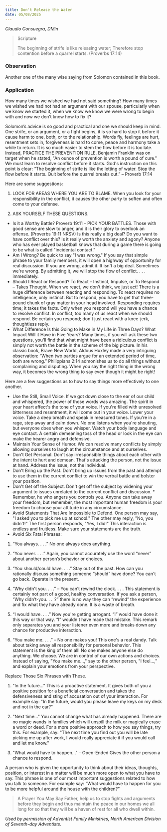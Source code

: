```yaml
---
title: Don't Release the Water
date: 05/08/2025
---
```


_Claudio Consuegra, DMin_

> <p>Scripture</p>
> The beginning of strife is like releasing water; Therefore stop contention before a quarrel starts. (Proverbs 17:14)

### Observation

Another one of the many wise saying from Solomon contained in this book.

### Application

How many times we wished we had not said something? How many times we wished we had not had an argument with our spouse, particularly when we know we started it, when we know we know we were wrong to begin with and now we don’t know how to fix it?

Solomon’s advice is so good and practical and one we should keep in mind. One strife, or an argument, or a fight begins, it is so hard to stop it before it cause harm to one, both, or to the relationship. Words fly, feelings are hurt, resentment sets in, forgiveness is hard to come, peace and harmony take a while to return. It is so much easier to stem the flow before it is too late. Instead, PRACTICE THE PREVENTION RULE. Benjamin Franklin was on target when he stated, "An ounce of prevention is worth a pound of cure." We must learn to resolve conflict before it starts. God's instruction on this point is clear: “The beginning of strife is like the letting of water. Stop the flow before it starts. Quit before the quarrel breaks out.” – Proverb 17:14

Here are some suggestions:

1. LOOK FOR AREAS WHERE YOU ARE TO BLAME. When you look for your responsibility in the conflict, it causes the other party to soften and often come to your defense. 

2. ASK YOURSELF THESE QUESTIONS.

- Is it a Worthy Battle? Proverb 19:11 – PICK YOUR BATTLES. Those with good sense are slow to anger, and it is their glory to overlook an offense. (Proverbs 19:11 NRSV) Is this really a big deal? Do you want to have conflict over this? Is it really worth the anxiety and agony? Anyone who has ever played basketball knows that during a game there is going to be what is called "incidental contact."
- Am I Wrong? Be quick to say "I was wrong." If you say that simple phrase to your family members, it will open a highway of opportunity for real discussion. If you are wrong, admit it. It isn't a big deal. Sometimes we're wrong. By admitting it, we will stop the flow of conflict. . . . immediately. 
- Should I React or Respond? To React – Instinct, Impulse, or To Respond – Takes Thought. When we react, we don't think, we just act! There is a huge difference between reacting and responding. To react requires no intelligence, only instinct. But to respond, you have to get that three-pound chunk of gray matter in your head involved. Responding requires time; it takes the facts. Only when you respond will you have a chance to resolve conflict. In conflict, too many of us react when we should respond. Be certain you respond; don't just react with a knee-jerk, thoughtless reply.
- What Difference Is this Going to Make in My Life in Three Days? What Impact Will it Have in Five Years? Many times, if you will ask these two questions, you'll find that what might have been a ridiculous conflict is simply not worth the battle in the scheme of the big picture. In his classic book, Brave New World, Aldous Huxley made a very intriguing observation: “When two parties argue for an extended period of time, both are wrong.” Philippians 2:14 admonishes us to do all things without complaining and disputing. When you say the right thing in the wrong way, it becomes the wrong thing to say even though it might be right!

Here are a few suggestions as to how to say things more effectively to one another.

- Use the Still, Small Voice. If we got down close to the ear of our child and whispered, the power of those words was amazing. The spirit in your heart affect's the tone of your voice. If you're filled with unresolved bitterness and resentment, it will come out in your voice. Lower your voice. Take a deep breath and speak in measured tones. If you're in a rage, step away and calm down. No one listens when you're shouting, but everyone does when you whisper. Watch your body language and eye contact. A certain demeaning toss of the head or look in the eye can make the hearer angry and defensive.
- Maintain Your Sense of Humor. We can resolve many conflicts by simply allowing ourselves to laugh at the circumstance and at ourselves. 
- Don't Get Personal. Don't say irresponsible things about each other with the intent to hurt and demean. That's attacking the person, not the issue at hand. Address the issue, not the individual.
- Don't Bring up the Past. Don't bring up issues from the past and attempt to use them in the current conflict to win the verbal battle and bolster your position.
- Don't Get off the Subject. Don't get off the subject by widening your argument to issues unrelated to the current conflict and discussion. * Remember, he who angers you controls you. Anyone can take away your freedom, but remember, the most important human freedom is your freedom to choose your attitude in any circumstance.
- Avoid Statements That Are Impossible to Defend. One person may say, "I asked you to pick me up at school." The other may reply, "No, you didn't!" The first person responds, "Yes, I did!" This interaction is endless and fruitless. Make sure your statements are the truth.
- Avoid Six Fatal Phrases:

1. “You always. . . .” No one always does anything.

2. “You never. . . .” Again, you cannot accurately use the word “never” about another person’s behavior or choices.

3. “You should/could have. . . .” Stay out of the past. How can you rationally discuss something someone “should” have done? You can't go back. Operate in the present.

4. “Why didn't you. . . .” – You can’t rewind the clock. . . . This statement is certainly not part of a good, healthy conversation. If you ask a person, “Why didn’t-you. . . .?” there is no way they can “rewind” the experience and fix what they have already done. It is a waste of breath.

5. “I would have. . . .” Now you're getting arrogant. “I” would have done it this way or that way. “I” wouldn't have made that mistake. This remark only separates you and your listener even more and breaks down any chance for productive interaction.

6. “You make me. . . .” – No one makes you! This one's a real dandy. Talk about taking away all responsibility for personal behavior. This statement is the king of them all! No one makes anyone else do anything. We choose. We are in control of our own actions and choices. Instead of saying, "You make me...," say to the other person, "I feel...," and explain your emotions from your perspective.

Replace Those Six Phrases with These.

1. "In the future..." This is a proactive statement. It gives both of you a positive position for a beneficial conversation and takes the defensiveness and sting of accusation out of your interaction. For example say: "In the future, would you please leave my keys on my desk and not in the car?"

2. "Next time..." You cannot change what has already happened. There are no magic wands in families which will unspill the milk or magically erase a word or deed. For a more positive approach to how you say things, try this. For example, say: "The next time you find out you will be late picking me up after work, I would really appreciate it if you would call and let me know."

3. "What would have to happen..." – Open-Ended Gives the other person a chance to respond.

A person who is given the opportunity to think about their ideas, thoughts, position, or interest in a matter will be much more open to what you have to say. This phrase is one of our most important suggestions related to how you talk to someone. For example say: “What would have to happen for you to be more helpful around the house with the children?”

> <callout>A Prayer You May Say</callout>
> Father, help us to stop fights and arguments before they begin and thus maintain the peace in our homes we all long for so that they will be a haven of rest for all who dwell within.

_Used by permission of Adventist Family Ministries, North American Division of Seventh-day Adventists._